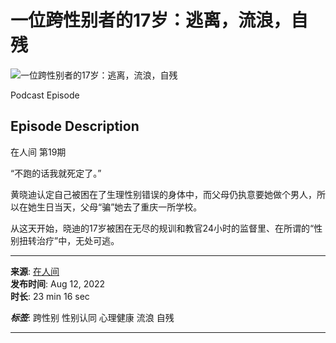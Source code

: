 # 一位跨性别者的17岁：逃离，流浪，自残

![一位跨性别者的17岁：逃离，流浪，自残](https://i.scdn.co/image/ab67656300005f1f6a2c4e430532361c292ce15c)

Podcast Episode

## Episode Description

在人间 第19期

“不跑的话我就死定了。”

黄晓迪认定自己被困在了生理性别错误的身体中，而父母仍执意要她做个男人，所以在她生日当天，父母“骗”她去了重庆一所学校。

从这天开始，晓迪的17岁被困在无尽的规训和教官24小时的监督里、在所谓的“性别扭转治疗”中，无处可逃。

---

**来源**: [在人间](https://open.spotify.com/show/4caOfC2TKfV7lMb8deRPW0)  
**发布时间**: Aug 12, 2022  
**时长**: 23 min 16 sec  

***标签***: 跨性别 性别认同 心理健康 流浪 自残

---